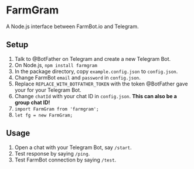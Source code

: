 # FarmGram
A Node.js interface between FarmBot.io and Telegram.

## Setup

1. Talk to @BotFather on Telegram and create a new Telegram Bot.
1. On Node.js, `npm install farmgram`
1. In the package directory, copy `example.config.json` to `config.json`.
1. Change FarmBot `email` and `password` in `config.json`.
1. Replace `REPLACE_WITH_BOTFATHER_TOKEN` with the token @BotFather gave your for your Telegram Bot.
1. Change `chatId` with your chat ID in `config.json`. **This can also be a group chat ID!**
1. `import FarmGram from 'farmgram';`
1. `let fg = new FarmGram;`

## Usage

1. Open a chat with your Telegram Bot, say `/start`.
1. Test response by saying `/ping`.
1. Test FarmBot connection by saying `/test`.
